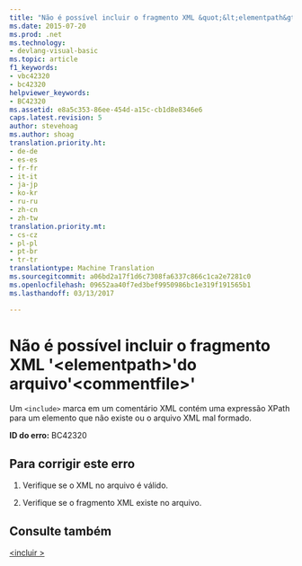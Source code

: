 ```yaml
---
title: "Não é possível incluir o fragmento XML &quot;&lt;elementpath&gt;&quot;do arquivo&quot;&lt;commentfile&gt;&quot; | Documentos do Microsoft"
ms.date: 2015-07-20
ms.prod: .net
ms.technology:
- devlang-visual-basic
ms.topic: article
f1_keywords:
- vbc42320
- bc42320
helpviewer_keywords:
- BC42320
ms.assetid: e8a5c353-86ee-454d-a15c-cb1d8e8346e6
caps.latest.revision: 5
author: stevehoag
ms.author: shoag
translation.priority.ht:
- de-de
- es-es
- fr-fr
- it-it
- ja-jp
- ko-kr
- ru-ru
- zh-cn
- zh-tw
translation.priority.mt:
- cs-cz
- pl-pl
- pt-br
- tr-tr
translationtype: Machine Translation
ms.sourcegitcommit: a06bd2a17f1d6c7308fa6337c866c1ca2e7281c0
ms.openlocfilehash: 09652aa40f7ed3bef9950986bc1e319f191565b1
ms.lasthandoff: 03/13/2017

---
```

# <a name="unable-to-include-xml-fragment-39ltelementpathgt39-of-file-39ltcommentfilegt39"></a>Não é possível incluir o fragmento XML '&lt;elementpath&gt;'do arquivo'&lt;commentfile&gt;'
Um `<include>` marca em um comentário XML contém uma expressão XPath para um elemento que não existe ou o arquivo XML mal formado.  
  
 **ID do erro:** BC42320  
  
## <a name="to-correct-this-error"></a>Para corrigir este erro  
  
1.  Verifique se o XML no arquivo é válido.  
  
2.  Verifique se o fragmento XML existe no arquivo.  
  
## <a name="see-also"></a>Consulte também  
 [\<incluir >](../../visual-basic/language-reference/xmldoc/include.md)

